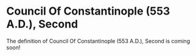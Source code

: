 # Council Of Constantinople (553 A.D.), Second

The definition of Council Of Constantinople (553 A.D.), Second is coming soon!
